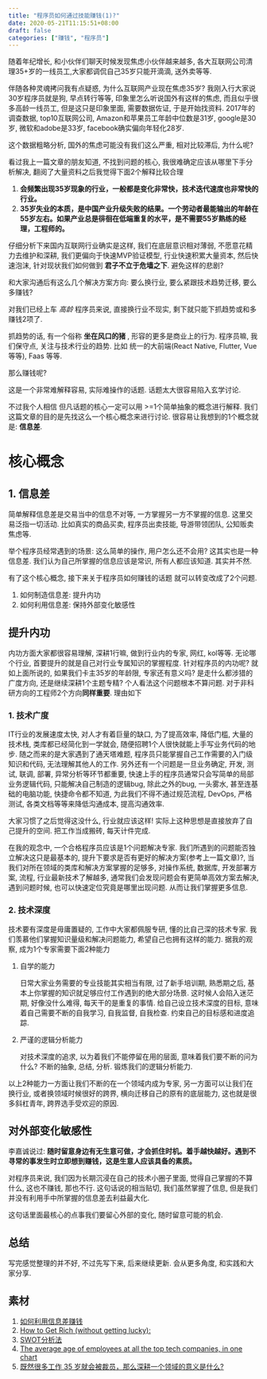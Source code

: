 ```yaml
---
title: "程序员如何通过技能赚钱(1)?"
date: 2020-05-21T11:15:51+08:00
draft: false
categories: ["赚钱", "程序员"]
---
```




随着年纪增长, 和小伙伴们聊天时候发现焦虑小伙伴越来越多, 各大互联网公司清理35+岁的一线员工,大家都调侃自己35岁只能开滴滴, 送外卖等等.

伴随各种灵魂拷问我有点疑惑, 为什么互联网产业现在焦虑35岁? 我刚入行大家说30岁程序员就是狗, 早点转行等等, 印象里怎么听说国外有这样的焦虑, 而且似乎很多高龄一线员工, 但是这只是印象里面, 需要数据佐证, 于是开始找资料. 2017年的调查数据, top10互联网公司, Amazon和苹果员工年龄中位数是31岁, google是30岁, 微软和adobe是33岁, facebook确实偏向年轻化28岁. 

这个数据粗略分析, 国外的焦虑可能没有我们这么严重, 相对比较滞后, 为什么呢?

看过我上一篇文章的朋友知道, 不找到问题的核心, 我很难确定应该从哪里下手分析解决, 翻阅了大量资料之后我觉得下面2个解释比较合理 

1. **会频繁出现35岁现象的行业，一般都是变化非常快，技术迭代速度也非常快的行业。**
2. **35岁失业的本质，是中国产业升级失败的结果。一个劳动者最能输出的年龄在55岁左右。如果产业总是徘徊在低端重复的水平，是不需要55岁熟练的经理，工程师的。**

仔细分析下来国内互联网行业确实是这样, 我们在底层意识相对薄弱, 不愿意花精力去维护和深耕, 我们更偏向于快速MVP验证模型, 行业快速积累大量资本, 然后快速泡沫, 针对现状我们如何做到 **君子不立于危墙之下**. 避免这样的悲剧? 

和大家沟通后有这么几个解决方案方向: 要么换行业, 要么紧跟技术趋势迁移, 要么多赚钱?

对我们已经上车 *高龄* 程序员来说, 直接换行业不现实, 剩下就只能下抓趋势或和多赚钱2项了.

抓趋势的话, 有一个俗称 **坐在风口的猪** , 形容的更多是商业上的行为.  程序员嘛, 我们保守点, 关注与技术行业的趋势. 比如 统一的大前端(React Native, Flutter, Vue等等), Faas 等等.

那么赚钱呢?

这是一个非常难解释容易, 实际难操作的话题. 话题太大很容易陷入玄学讨论.

不过我个人相信 但凡话题的核心一定可以用 >=1个简单抽象的概念进行解释. 我们这篇文章的目的是先找这么一个核心概念来进行讨论. 很容易让我想到的1个概念就是: **信息差**.

# 核心概念

## 1. 信息差

简单解释信息差是交易当中的信息不对等, 一方掌握另一方不掌握的信息. 这里交易泛指一切活动. 比如真实的商品买卖, 程序员出卖技能, 导游带领团队, 公知贩卖焦虑等.

举个程序员经常遇到的场景: 这么简单的操作, 用户怎么还不会用? 这其实也是一种信息差. 我们认为自己所掌握的信息应该是常识, 所有人都应该知道. 其实并不然.

有了这个核心概念, 接下来关于程序员如何赚钱的话题 就可以转变改成了2个问题.

1. 如何制造信息差: 提升内功
2. 如何利用信息差: 保持外部变化敏感性

## 提升内功

内功方面大家都很容易理解, 深耕1行嘛, 做到行业内的专家, 网红, kol等等. 无论哪个行业, 首要提升的就是自己对行业专属知识的掌握程度. 针对程序员的内功呢? 就如上面所说的, 如果我们卡主35岁的年龄限, 专家还有意义吗? 是走什么都涉猎的广度方向, 还是继续深耕1个主题专精? 个人看法这个问题根本不算问题. 对于非科研方向的工程师2个方向**同样重要**. 理由如下

### 1. 技术广度

IT行业的发展速度太快, 对人才有着巨量的缺口, 为了提高效率, 降低门槛, 大量的技术栈, 类库都已经简化到一学就会, 随便招聘1个人很快就能上手写业务代码的地步. 随之而来的是大家遇到了通天塔难题, 程序员只能掌握自己工作需要的入门级知识和代码, 无法理解其他人的工作. 另外还有一个问题是一旦业务确定, 开发, 测试, 联调, 部署,  异常分析等环节都重要, 快速上手的程序员通常只会写简单的局部业务逻辑代码, 只能解决自己制造的逻辑bug, 除此之外的bug, 一头雾水, 甚至连基础的电脑功能, 快捷命令都不知道,  为此我们不得不通过规范流程, DevOps, 严格测试, 各类文档等等来降低沟通成本, 提高沟通效率.

大家习惯了之后觉得这没什么, 行业就应该这样! 实际上这种思想是直接放弃了自己提升的空间. 把工作当成搬砖, 每天计件完成. 

在我的观念中, 一个合格程序员应该是1个问题解决专家. 我们所遇到的问题能否独立解决这只是最基本的, 提升下要求是否有更好的解决方案(参考上一篇文章)?, 当我们对所在领域的类库和解决方案掌握的足够多, 对操作系统, 数据库, 开发部署方案, 流程, 行业最新技术了解越多, 通常我们会发现问题会有更简单高效方案去解决, 遇到问题时候, 也可以快速定位究竟是哪里出现问题. 从而让我们掌握更多信息.



### 2. 技术深度

技术要有深度是毋庸置疑的, 工作中大家都佩服专研, 懂的比自己深的技术专家. 我们羡慕他们掌握知识量级和解决问题能力, 希望自己也拥有这样的能力. 据我的观察, 成为1个专家需要下面2种能力

1. 自学的能力

   日常大家业务需要的专业技能其实相当有限, 过了新手培训期, 熟悉期之后, 基本上你掌握的知识就足够应付工作遇到的绝大部分场景. 这时候人会陷入迷茫期, 好像没什么难得, 每天干的是重复的事情. 给自己设立技术深度的目标, 意味着自己需要不断的自我学习, 自我监督, 自我检查. 约束自己的目标感和进度追踪.

2. 严谨的逻辑分析能力

   对技术深度的追求, 以为着我们不能停留在用的层面, 意味着我们要不断的问为什么? 不断的抽象, 总结, 分析. 锻炼我们的逻辑分析能力.

以上2种能力一方面让我们不断的在一个领域内成为专家, 另一方面可以让我们在换行业, 或者换领域时候很好的跨界, 横向迁移自己的原有的底层能力, 这也就是很多斜杠青年, 跨界选手受欢迎的原因.



## 对外部变化敏感性

李嘉诚说过:  **随时留意身边有无生意可做，才会抓住时机。着手越快越好。遇到不寻常的事发生时立即想到赚钱，这是生意人应该具备的素质。** 

对程序员来说, 我们因为长期沉浸在自己的技术小圈子里面, 觉得自己掌握的不算什么, 这也不赚钱, 那也不行. 这句话说的相当贴切, 我们虽然掌握了信息, 但是我们并没有利用手中所掌握的信息差去利益最大化.

这句话里面最核心的点事我们要留心外部的变化, 随时留意可能的机会. 



## 总结

写完感觉整理的并不好, 不过先写下来, 后来继续更新. 会从更多角度, 和实践和大家分享.



## 素材

1. [如何利用信息差赚钱](https://www.zhihu.com/question/269412401)
2. [How to Get Rich (without getting lucky): ](https://threadreaderapp.com/thread/1002103360646823936.html)
3. [SWOT分析法](https://baike.baidu.com/item/SWOT分析法/150223?fromtitle=swot分析&fromid=120052)
4. [The average age of employees at all the top tech companies, in one chart](https://markets.businessinsider.com/news/stocks/median-tech-employee-age-chart-2017-8-1002358634)
5. [既然很多工作 35 岁就会被裁员，那么深耕一个领域的意义是什么? ](https://www.zhihu.com/question/391921616/answer/1221857312?utm_source=wechat_session&utm_medium=social&utm_oi=797917740341018624)

